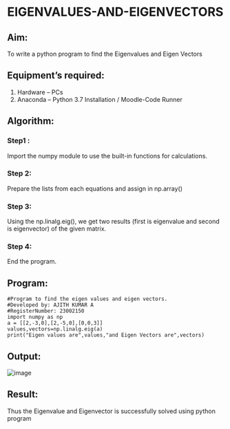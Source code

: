 # EIGENVALUES-AND-EIGENVECTORS
## Aim:
To write a python program to find the Eigenvalues and Eigen Vectors
## Equipment’s required:
1. 	Hardware – PCs
2. 	Anaconda – Python 3.7 Installation / Moodle-Code Runner
## Algorithm:
### Step1 : 
Import the numpy module to use the built-in functions for calculations.
### Step 2: 
Prepare the lists from each equations and assign in np.array()
### Step 3:
Using the np.linalg.eig(), we get two results (first is eigenvalue and second is eigenvector) of the given matrix.
### Step 4:
End the program.


## Program:
```
#Program to find the eigen values and eigen vectors.
#Developed by: AJITH KUMAR A
#RegisterNumber: 23002150
import numpy as np
a = [[2,-3,0],[2,-5,0],[0,0,3]]
values,vectors=np.linalg.eig(a) 
print("Eigen values are",values,"and Eigen Vectors are",vectors)
```

## Output:

![image](https://github.com/Ajith1413/EIGENVALUES-AND-EIGENVECTORS/assets/139842524/f7c999d5-e7d1-4983-aaac-346453639868)

## Result:
Thus the Eigenvalue and Eigenvector is successfully solved using python program
